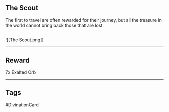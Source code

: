 ## The Scout
The first to travel are often rewarded for their journey, but all the treasure in the world cannot bring back those that are lost.
## 
![[The Scout.png]]

---
## Reward
7x Exalted Orb

---
## Tags
#DivinationCard